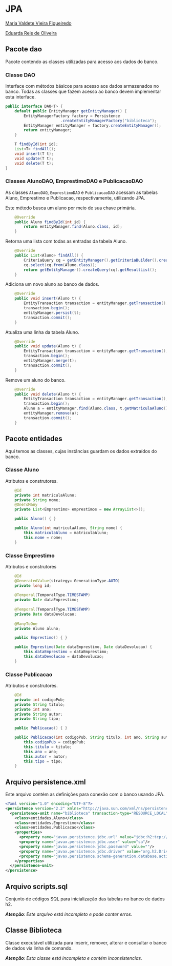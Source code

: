 # JPA
[Maria Valdete Vieira Figueiredo](https://github.com/valdete132)

[Eduarda Reis de Oliveira](https://github.com/EduardaReis3332)

## Pacote dao

Pacote contendo as classes utilizadas para acesso aos dados do banco.

### Classe DAO

Interface com métodos básicos para acesso aos dados armazenados no banco. Todas as classes que fazem acesso ao banco devem implementar esta interface.

```java
public interface DAO<T> {
    default public EntityManager getEntityManager() {
        EntityManagerFactory factory = Persistence
                        .createEntityManagerFactory("biblioteca");
        EntityManager entityManager = factory.createEntityManager();
        return entityManager;
    }

    T findById(int id);
    List<T> findAll();
    void insert(T t);
    void update(T t);
    void delete(T t);
}
```

### Classes AlunoDAO, EmprestimoDAO e PublicacaoDAO

As classes `AlunoDAO`, `EmprestimoDAO` e `PublicacaoDAO` acessam as tabelas Aluno, Emprestimo e Publicacao, respectivamente, utilizando JPA.


Este método busca um aluno por meio de sua chave primária.

```java
    @Override
    public Aluno findById(int id) {
        return entityManager.find(Aluno.class, id);
    }
```

Retorna uma lista com todas as entradas da tabela Aluno.

```java
    @Override
    public List<Aluno> findAll() {
        CriteriaQuery cq = getEntityManager().getCriteriaBuilder().createQuery();
        cq.select(cq.from(Aluno.class));
        return getEntityManager().createQuery(cq).getResultList();
    }
```

Adiciona um novo aluno ao banco de dados.

```java
    @Override
    public void insert(Aluno t) {
        EntityTransaction transaction = entityManager.getTransaction();
        transaction.begin();
        entityManager.persist(t);
        transaction.commit();
    }
```

Atualiza uma linha da tabela Aluno.

```java
    @Override
    public void update(Aluno t) {
        EntityTransaction transaction = entityManager.getTransaction();
        transaction.begin();
        entityManager.merge(t);
        transaction.commit();
    }
```

Remove um aluno do banco.

```java
    @Override
    public void delete(Aluno t) {
        EntityTransaction transaction = entityManager.getTransaction();
        transaction.begin();
        Aluno a = entityManager.find(Aluno.class, t.getMatriculaAluno());
        entityManager.remove(a);
        transaction.commit();
    }
```

## Pacote entidades

Aqui temos as classes, cujas instâncias guardam os dados extraídos do banco.

### Classe Aluno

Atributos e construtores.

```java
    @Id
    private int matriculaAluno;
    private String nome;
    @OneToMany
    private List<Emprestimo> emprestimos = new ArrayList<>();

    public Aluno() { }

    public Aluno(int matriculaAluno, String nome) {
        this.matriculaAluno = matriculaAluno;
        this.nome = nome;
    }
```

### Classe Emprestimo

Atributos e construtores

```java
    @Id
    @GeneratedValue(strategy= GenerationType.AUTO)
    private long id;
    
    @Temporal(TemporalType.TIMESTAMP)
    private Date dataEmprestimo;
    
    @Temporal(TemporalType.TIMESTAMP)
    private Date dataDevolucao;
    
    @ManyToOne
    private Aluno aluno;

    public Emprestimo() { }

    public Emprestimo(Date dataEmprestimo, Date dataDevolucao) {
        this.dataEmprestimo = dataEmprestimo;
        this.dataDevolucao = dataDevolucao;
    }
```

### Classe Publicacao

Atributos e construtores.


```java
    @Id
    private int codigoPub;
    private String titulo;
    private int ano;
    private String autor;
    private String tipo;

    public Publicacao() { }

    public Publicacao(int codigoPub, String titulo, int ano, String autor, String tipo) {
        this.codigoPub = codigoPub;
        this.titulo = titulo;
        this.ano = ano;
        this.autor = autor;
        this.tipo = tipo;
    }
```

## Arquivo persistence.xml

Este arquivo contém as definições para conexão com o banco usando JPA.

```xml
<?xml version="1.0" encoding="UTF-8"?>
<persistence version="2.2" xmlns="http://java.sun.com/xml/ns/persistence" xmlns:xsi="http://www.w3.org/2001/XMLSchema-instance" xsi:schemaLocation="http://xmlns.jcp.org/xml/ns/persistence http://xmlns.jcp.org/xml/ns/persistence/persistence_2_2.xsd">
  <persistence-unit name="biblioteca" transaction-type="RESOURCE_LOCAL">
    <class>entidades.Aluno</class>
    <class>entidades.Emprestimo</class>
    <class>entidades.Publicacao</class>
    <properties>
      <property name="javax.persistence.jdbc.url" value="jdbc:h2:tcp://localhost/~/biblioteca"/>
      <property name="javax.persistence.jdbc.user" value="sa"/>
      <property name="javax.persistence.jdbc.password" value=""/>
      <property name="javax.persistence.jdbc.driver" value="org.h2.Driver"/>
      <property name="javax.persistence.schema-generation.database.action" value="create"/>
    </properties>
  </persistence-unit>
</persistence>
```

## Arquivo scripts.sql

Conjunto de códigos SQL para inicialização das tabelas no banco de dados h2.

_**Atenção**: Este arquivo está incompleto e pode conter erros._

## Classe Biblioteca

Classe executável utilizada para inserir, remover, alterar e consultar o banco de dados via linha de comando.

_**Atenção**: Esta classe está incompleta e contém inconsistencias._
